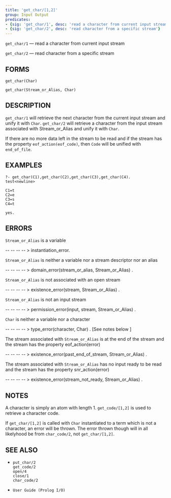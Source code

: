 ```yaml
---
title: 'get_char/[1,2]'
group: Input Output
predicates:
- {sig: 'get_char/1', desc: 'read a character from current input stream'}
- {sig: 'get_char/2', desc: 'read character from a specific stream'}
---
```

`get_char/1` — read a character from current input stream

`get_char/2` — read character from a specific stream

## FORMS
```
get_char(Char)

get_char(Stream_or_Alias, Char)
```
## DESCRIPTION

`get_char/1` will retrieve the next character from the current input stream and unify it with `Char`.  `get_char/2` will retrieve a character from the input stream associated with Stream_or_Alias and unify it with `Char`.

If there are no more data left in the stream to be read and if the stream has the property `eof_action(eof_code)`, then `Code` will be unified with `end_of_file`.

## EXAMPLES
```
?- get_char(C1),get_char(C2),get_char(C3),get_char(C4).
test<newline>

C1=t 
C2=e 
C3=s 
C4=t 

yes.
```
## ERRORS

`Stream_or_Alias` is a variable

-- -- -- -- &gt; instantiation_error.

`Stream_or_Alias` is neither a variable nor a stream descriptor nor an alias

-- -- -- -- &gt; domain_error(stream_or_alias, Stream_or_Alias) .

`Stream_or_Alias` is not associated with an open stream

-- -- -- -- &gt; existence_error(stream, Stream_or_Alias) .

`Stream_or_Alias` is not an input stream

-- -- -- -- &gt; permission_error(input, stream, Stream_or_Alias) .

`Char` is neither a variable nor a character

-- -- -- -- &gt; type_error(character, Char) . [See notes below ]

The stream associated with `Stream_or_Alias` is at the end of the stream and the stream has the property eof_action(error)

-- -- -- -- &gt; existence_error(past_end_of_stream, Stream_or_Alias) .

The stream associated with `Stream_or_Alias` has no input ready to be read and the stream has the property snr_action(error)

-- -- -- -- &gt; existence_error(stream_not_ready, Stream_or_Alias) .

## NOTES

A character is simply an atom with length 1. `get_code/[1,2]` is used to retrieve a character code.

If `get_char/[1,2]` is called with `Char` instantiated to a term which is not a character, an error will be thrown. The error thrown though will in all likelyhood be from `char_code/2`, not `get_char/[1,2]`.

## SEE ALSO

- `put_char/2`  
`get_code/2`  
`open/4`  
`close/1`  
`char_code/2`

- `User Guide (Prolog I/O)`
